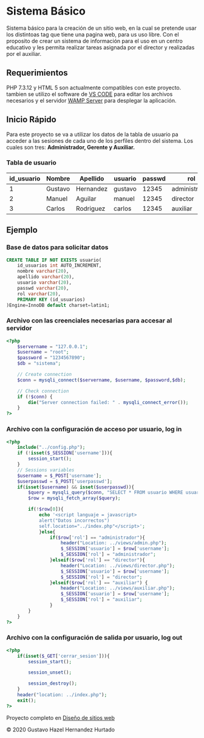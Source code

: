 # Sistema Básico

Sistema básico para la creación de un sitio web, en la cual se pretende usar los distintoas tag que tiene una pagina web, para us uso libre. Con el proposito de crear un sistema de información para el uso en un centro educativo y les permita realizar tareas asignada por el director y realizadas por el auxiliar.

## Requerimientos

PHP 7.3.12 y HTML 5 son actualmente compatibles con este proyecto. tambien se utilizo el software de [VS CODE][1] para editar los archivos necesarios y el servidor [WAMP Server][2] para desplegar la aplicación.

[1]: https://code.visualstudio.com
[2]: http://wampserver.aviatechno.net

## Inicio Rápido

Para este proyecto se va a utilizar los datos de la tabla de usuario pa acceder a las sesiones de cada uno de los perfiles dentro del sistema. Los cuales son tres: **Administrador, Gerente y Auxiliar.**

### Tabla de usuario

| id_usuario | Nombre | Apellido | usuario | passwd | rol |
|------------|--------|----------|---------|--------|-----|
|1|Gustavo  |Hernandez  |gustavo |12345    |administrador|
|2|Manuel   |Aguilar    |manuel  |12345    |director|
|3|Carlos   |Rodriguez  |carlos  |12345    |auxiliar|

## Ejemplo

### Base de datos para solicitar datos

```sql
CREATE TABLE IF NOT EXISTS usuario(
    id_usuarios int AUTO_INCREMENT,
    nombre varchar(20),
    apellido varchar(20),
    usuario varchar(20),
    passwd varchar(20),
    rol varchar(20),
    PRIMARY KEY (id_usuarios)
)Engine=InnoDB default charset=latin1;
```

### Archivo con las creenciales necesarias para accesar al servidor

```PHP
<?php
    $servername = "127.0.0.1";
    $username = "root";
    $password = "1234567890";
    $db = "sistema";

    // Create connection
    $conn = mysqli_connect($servername, $username, $password,$db);

    // Check connection
    if (!$conn) {
        die("Server connection failed: " . mysqli_connect_error());
    }
?>
```

### Archivo con la configuración de acceso por usuario, log in

```PHP
<?php
    include("../config.php");
    if (!isset($_SESSION['username'])){
        session_start();
    }
    // Sessions variables
    $username = $_POST['username'];
    $userpasswd = $_POST['userpasswd'];
    if(isset($username) && isset($userpasswd)){
        $query = mysqli_query($conn, "SELECT * FROM usuario WHERE usuario = '$username' AND passwd = '$userpasswd'");
        $row = mysqli_fetch_array($query);

        if(!$row[0]){
            echo '<script languaje = javascript>
            alert("Datos incorrectos")
            self.location="../index.php"</script>';
            }else{
                if($row['rol'] == "administrador"){
                    header("Location: ../views/admin.php");
                    $_SESSION['usuario'] = $row['username'];
                    $_SESSION['rol'] = "administrador";
                }elseif($row['rol'] == "director"){
                    header("Location: ../views/director.php");
                    $_SESSION['usuario'] = $row['username'];
                    $_SESSION['rol'] = "director";
                }elseif($row['rol'] == "auxiliar") {
                    header("Location: ../views/auxiliar.php");
                    $_SESSION['usuario'] = $row['username'];
                    $_SESSION['rol'] = "auxiliar";
                }
        }
    }
?>

```

### Archivo con la configuración de salida por usuario, log out

```PHP
<?php
    if(isset($_GET['cerrar_sesion'])){
        session_start();

        session_unset();

        session_destroy();
    }
    header("location: ../index.php");
    exit();
?>
```

Proyecto completo en [Diseño de sitios web][3]

&copy; 2020 Gustavo Hazel Hernandez Hurtado

[3]:https://github.com/GustavoHdezH/Horizon-
